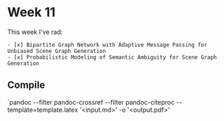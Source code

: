 # Week 11

This week I've rad:

    - [x] Bipartite Graph Network with Adaptive Message Passing for Unbiased Scene Graph Generation
    - [x] Probabilistic Modeling of Semantic Ambiguity for Scene Graph Generation

## Compile 
`pandoc --filter pandoc-crossref --filter pandoc-citeproc --template=template.latex '<input.md>' -o '<output.pdf>'